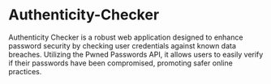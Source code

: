 # Authenticity-Checker
Authenticity Checker is a robust web application designed to enhance password security by checking user credentials against known data breaches. Utilizing the Pwned Passwords API, it allows users to easily verify if their passwords have been compromised, promoting safer online practices.
